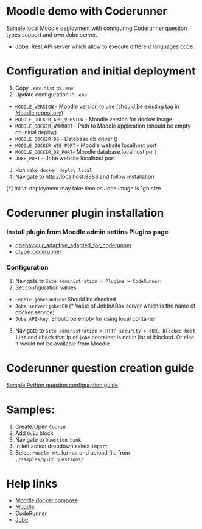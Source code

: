 # Moodle demo with Coderunner
Sample local Moodle deployment with configuring Coderunner question types support and own Jobe server.

- **Jobe**: Rest API server which allow to execute different languages code.

# Configuration and initial deployment
1. Copy `.env.dist` to `.env`
2. Update configuration in `.env`

- `MOODLE_VERSION` - Moodle version to use (should be existing tag in [Moodle repository](https://github.com/moodle/moodle))
- `MOODLE_DOCKER_APP_VERSION` - Moodle version for docker image
- `MOODLE_DOCKER_WWWROOT` - Path to Moodle application (should be empty on initial deploy)
- `MOODLE_DOCKER_DB` - Database db driver ()
- `MOODLE_DOCKER_WEB_PORT` - Moodle website localhost port
- `MOODLE_DOCKER_DB_PORT`- Moodle database localhost port
- `JOBE_PORT` - Jobe website localhost port

3. Run `make docker.deploy.local`
4. Navigate to http://localhost:8888 and follow installation 

[*] Initial deployment may take time as Jobe image is 1gb size

# Coderunner plugin installation

### Install plugin from Moodle admin settins Plugins page
- [qbehaviour_adaptive_adapted_for_coderunner](https://github.com/trampgeek/moodle-qbehaviour_adaptive_adapted_for_coderunner)
- [qtype_coderunner](https://github.com/trampgeek/moodle-qtype_coderunner)

### Configuration
1. Navigate to `Site administration > Plugins > CodeRunner`:
2. Set configuration values:

- `Enable jobesandbox`: Should be checked
- `Jobe server`: `jobe:80` (* Value of JobInABox server which is the name of docker service)
- `Jobe API-key`: Should be empty for using local container

3. Navigate to `Site administration > HTTP security > cURL blocked host list` and 
check that ip of `jobe` container is not in list of blocked. 
Or else it would not be available from Moodle.

# Coderunner question creation guide
[Sample Python question configuration guide](https://github.com/trampgeek/moodle-qtype_coderunner/blob/master/authorguide.md)

# Samples:
1. Create/Open `Course`
2. Add `Quiz` block
3. Navigate to `Question bank`
4. In left action dropdown select `Import`
5. Select `Moodle XML` format and upload file from `./samples/quiz_questions/`

# Help links
- [Moodle docker compose](https://github.com/moodlehq/moodle-docker)
- [Moodle](https://github.com/moodle/moodle)
- [CodeRunner](https://github.com/trampgeek/moodle-qtype_coderunner)
- [Jobe](https://hub.docker.com/r/trampgeek/jobeinabox)
